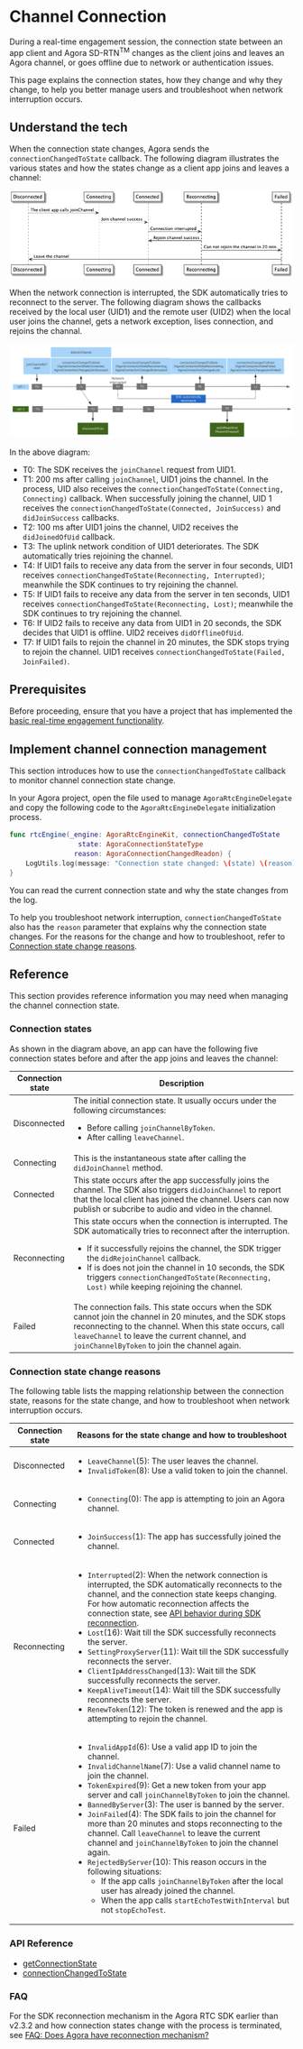 # Channel Connection

During a real-time engagement session, the connection state between an app client and Agora SD-RTN<sup>TM</sup> changes as the client joins and leaves an Agora channel, or goes offline due to network or authentication issues. 

This page explains the connection states, how they change and why they change, to help you better manage users and troubleshoot when network interruption occurs.

## Understand the tech

When the connection state changes, Agora sends the `connectionChangedToState` callback. The following diagram illustrates the various states and how the states change as a client app joins and leaves a channel:

![](images/connection_tech.png)

When the network connection is interrupted, the SDK automatically tries to reconnect to the server. The following diagram shows the callbacks received by the local user (UID1) and the remote user (UID2) when the local user joins the channel, gets a network exception, lises connection, and rejoins the channal. 

![](images/reconnection_tech_apple.png)

In the above diagram:

- T0: The SDK receives the `joinChannel` request from UID1.
- T1: 200 ms after calling `joinChannel`, UID1 joins the channel. In the process, UID also receives the `connectionChangedToState(Connecting, Connecting)` callback. When successfully joining the channel, UID 1 receives the `connectionChangedToState(Connected, JoinSuccess)` and `didJoinSuccess` callbacks.
- T2: 100 ms after UID1 joins the channel, UID2 receives the `didJoinedOfUid` callback.
- T3: The uplink network condition of UID1 deteriorates. The SDK automatically tries rejoining the channel.
- T4: If UID1 fails to receive any data from the server in four seconds, UID1 receives `connectionChangedToState(Reconnecting, Interrupted)`; meanwhile the SDK continues to try rejoining the channel.
- T5: If UID1 fails to receive any data from the server in ten seconds, UID1 receives `connectionChangedToState(Reconnecting, Lost)`; meanwhile the SDK continues to try rejoining the channel.
- T6: If UID2 fails to receive any data from UID1 in 20 seconds, the SDK decides that UID1 is offline. UID2 receives `didOfflineOfUid`.
- T7: If UID1 fails to rejoin the channel in 20 minutes, the SDK stops trying to rejoin the channel. UID1 receives `connectionChangedToState(Failed, JoinFailed)`.

## Prerequisites

Before proceeding, ensure that you have a project that has implemented the [basic real-time engagement functionality]().

## Implement channel connection management

This section introduces how to use the `connectionChangedToState` callback to monitor channel connection state change.

In your Agora project, open the file used to manage `AgoraRtcEngineDelegate` and copy the following code to the `AgoraRtcEngineDelegate` initialization process.

```swift
func rtcEngine(_engine: AgoraRtcEngineKit, connectionChangedToState 
                 state: AgoraConnectionStateType 
                reason: AgoraConnectionChangedReadon) {
    LogUtils.log(message: "Connection state changed: \(state) \(reason)")
}
```

You can read the current connection state and why the state changes from the log. 

To help you troubleshoot network interruption, `connectionChangedToState` also has the `reason` parameter that explains why the connection state changes. For the reasons for the change and how to troubleshoot, refer to [Connection state change reasons](#connection_reason).

## Reference

This section provides reference information you may need when managing the channel connection state.

### Connection states

As shown in the diagram above, an app can have the following five connection states before and after the app joins and leaves the channel:

| Connection state | Description |
| --- | --- |
| Disconnected | The initial connection state. It usually occurs under the following circumstances:<ul><li>Before calling `joinChannelByToken`.</li><li>After calling `leaveChannel`.</li></ul> |
| Connecting | This is the instantaneous state after calling the `didJoinChannel` method. |
| Connected | This state occurs after the app successfully joins the channel. The SDK also triggers `didJoinChannel` to report that the local client has joined the channel. Users can now publish or subcribe to audio and video in the channel. |
| Reconnecting | This state occurs when the connection is interrupted. The SDK automatically tries to reconnect after the interruption.<ul><li>If it successfully rejoins the channel, the SDK trigger the `didRejoinChannel` callback.</li><li>If is does not join the channel in 10 seconds, the SDK triggers `connectionChangedToState(Reconnecting, Lost)` while keeping rejoining the channel.</li></ul> |
| Failed | The connection fails. This state occurs when the SDK cannot join the channel in 20 minutes, and the SDK stops reconnecting to the channel. When this state occurs, call `leaveChannel` to leave the current channel, and `joinChannelByToken` to join the channel again. |

<a name="connection_reason"></a>
### Connection state change reasons

The following table lists the mapping relationship between the connection state, reasons for the state change, and how to troubleshoot when network interruption occurs.

| Connection state | Reasons for the state change and how to troubleshoot | 
| --- | --- |
| Disconnected | <ul><li>`LeaveChannel`(5): The user leaves the channel.</li><li>`InvalidToken`(8): Use a valid token to join the channel.</li></ul> |
| Connecting | <ul><li>`Connecting`(0): The app is attempting to join an Agora channel.</li></ul> |
| Connected | <ul><li>`JoinSuccess`(1): The app has successfully joined the channel.</li></ul> |
| Reconnecting | <ul><li>`Interrupted`(2): When the network connection is interrupted, the SDK automatically reconnects to the channel, and the connection state keeps changing. For how automatic reconnection affects the connection state, see [API behavior during SDK reconnection](#reconnection).</li><li>`Lost`(16): Wait till the SDK successfully reconnects the server.</li><li>`SettingProxyServer`(11): Wait till the SDK successfully reconnects the server.</li><li>`ClientIpAddressChanged`(13): Wait till the SDK successfully reconnects the server.</li><li>`KeepAliveTimeout`(14): Wait till the SDK successfully reconnects the server.</li><li>`RenewToken`(12): The token is renewed and the app is attempting to rejoin the channel.</li></ul>| |
| Failed | <ul><li>`InvalidAppId`(6): Use a valid app ID to join the channel.</li><li>`InvalidChannelName`(7): Use a valid channel name to join the channel.</li><li>`TokenExpired`(9): Get a new token from your app server and call `joinChannelByToken` to join the channel.</li><li>`BannedByServer`(3): The user is banned by the server.<li>`JoinFailed`(4): The SDK fails to join the channel for more than 20 minutes and stops reconnecting to the channel. Call `leaveChannel` to leave the current channel and `joinChannelByToken` to join the channel again.</li><li>`RejectedByServer`(10): This reason occurs in the following situations:<ul><li>If the app calls `joinChannelByToken` after the local user has already joined the channel.</li><li>When the app calls `startEchoTestWithInterval` but not `stopEchoTest`.</ul></li></li> |

### API Reference

- [getConnectionState]()
- [connectionChangedToState]()

### FAQ

For the SDK reconnection mechanism in the Agora RTC SDK earlier than v2.3.2 and how connection states change with the process is terminated, see [FAQ: Does Agora have reconnection mechanism?]()